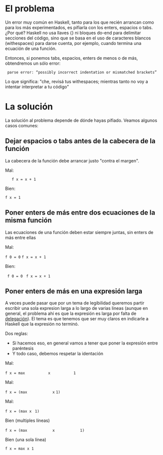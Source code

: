 El problema
===========

Un error muy común en Haskell, tanto para los que recién arrancan como para los más experimentados, es pifiarla con los enters, espacios o tabs. ¿Por qué? Haskell no usa llaves {} ni bloques do-end para delimitar secciones del código, sino que se basa en el uso de caracteres blancos (withespaces) para darse cuenta, por ejemplo, cuando termina una ecuación de una función.

Entonces, si ponemos tabs, espacios, enters de menos o de más, obtendremos un sólo error:

` parse error: “possibly incorrect indentation or mismatched brackets”`

Lo que significa: "che, revisá tus withespaces; mientras tanto no voy a intentar interpretar a tu código"

La solución
===========

La solución al problema depende de dónde hayas pifiado. Veamos algunos casos comunes:

Dejar espacios o tabs antes de la cabecera de la función
--------------------------------------------------------

La cabecera de la función debe arrancar justo "contra el margen".

Mal:

`   f x = x + 1`

Bien:

`f x = 1`

Poner enters de más entre dos ecuaciones de la misma función
------------------------------------------------------------

Las ecuaciones de una función deben estar siempre juntas, sin enters de más entre ellas

Mal:

`f 0 = 0`
`f x = x + 1`

Bien:

` f 0 = 0`
` f x = x + 1`

Poner enters de más en una expresión larga
------------------------------------------

A veces puede pasar que por un tema de legibilidad queremos partir escribir una sola expresion larga a lo largo de varias lineas (aunque en general, el problema ahí es que la expresión es larga por falta de [delegación](delegacion.md)). El tema es que tenemos que ser muy claros en indicarle a Haskell que la expresión no terminó.

Dos reglas:

-   Si hacemos eso, en general vamos a tener que poner la expresión entre paréntesis
-   Y todo caso, debemos respetar la identación

Mal:

`f x = max`
`          x`
`          1`

Mal:

`f x = (max`
`           x`
`1)`

Mal:

`f x = (max x `
`1)`

Bien (multiples líneas)

`f x = (max`
`           x`
`           1)`

Bien (una sola línea)

`f x = max x 1`
